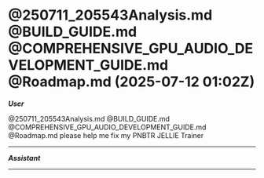 <!-- Generated by SpecStory -->

# @250711_205543Analysis.md @BUILD_GUIDE.md @COMPREHENSIVE_GPU_AUDIO_DEVELOPMENT_GUIDE.md @Roadmap.md (2025-07-12 01:02Z)

_**User**_

@250711_205543Analysis.md @BUILD_GUIDE.md @COMPREHENSIVE_GPU_AUDIO_DEVELOPMENT_GUIDE.md @Roadmap.md please help me fix my PNBTR JELLIE Trainer

---

_**Assistant**_



---

